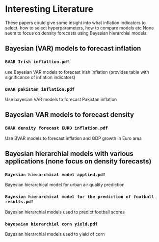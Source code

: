 # Interesting Literature
These papers could give some insight into what inflation indicators to select, how to select hyperparameters, how to compare models etc 
None seem to focus on density forecasts using Bayesian hierarchial models.


## Bayesian (VAR) models to forecast inflation
### `BVAR Irish inflaltion.pdf`
use Bayesian VAR models to forecast Irish inflation (provides table with significance of inflation indicators)
### `BVAR pakistan inflation.pdf`
Use bayesian VAR models to forecast Pakistan inflation


## Bayesian VAR models to forecast density
### `BVAR density forecast EURO inflation.pdf`
Use BVAR models to forecast inflation and GDP growth in Euro area

## Bayesian hierarchial models with various applications (none focus on density forecasts)
### `Bayesian hierarchical model applied.pdf`
Bayesian hierarchical model for urban air quality prediction
### `Bayesian hierarchical model for the prediction of football results.pdf`
Bayesian hierarchial models used to predict football scores
### `bayesaian hierarchial corn yield.pdf`
Bayesian hierarchial models used to yield of corn

